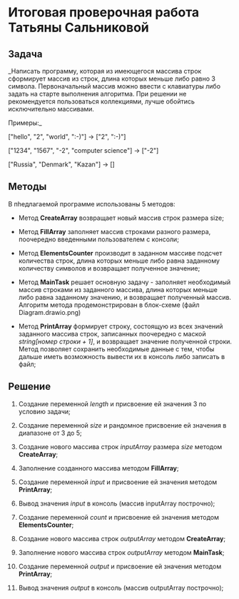 # Итоговая проверочная работа Татьяны Сальниковой

## Задача

\_Написать программу, которая из имеющегося массива строк сформирует массив из строк, длина которых меньше либо равно 3 символа. Первоначальный массив можно ввести с клавиатуры либо задать на старте выполнения алгоритма. При решении не рекомендуется пользоваться коллекциями, лучше обойтись исключительно массивами.

Примеры:\_

["hello", "2", "world", ":-)"] -> ["2", ":-)"]

["1234", "1567", "-2", "computer science"] -> ["-2"]

["Russia", "Denmark", "Kazan"] -> []

## Методы

В пhедлагаемой программе использованы 5 методов:

- Метод **CreateArray** возвращает новый массив строк размера size;

- Метод **FillArray** заполняет массив строками разного размера, поочередно введенными пользователем с консоли;

- Метод **ElementsCounter** производит в заданном массиве подсчет количества строк, длина которых меньше либо равна заданному количеству символов и возвращает полученное значение;

* Метод **MainTask** решает основную задачу - заполняет необходимый массив строками из заданного массива, длина которых меньше либо равна заданному значению, и возвращает полученный массив. Алгоритм метода продемонстрирован в блок-схеме (файл Diagram.drawio.png)

* Метод **PrintArray** формирует строку, состоящую из всех значений заданного массива строк, записанных поочередно с маской _string[номер строки + 1]_, и возвращает значение полученной строки. Метод позволяет сохранить необходимые данные с тем, чтобы дальше иметь возможность вывести их в консоль либо записать в файл;

## Решение

1. Создание переменной _length_ и присвоение ей значения 3 по условию задачи;

2. Создание переменной _size_ и рандомное присвоение ей значения в диапазоне от 3 до 5;

3. Создание нового массива строк _inputArray_ размера _size_ методом **CreateArray**;

4. Заполнение созданного массива методом **FillArray**;

5. Создание переменной _input_ и присвоение ей значения методом **PrintArray**;

6. Вывод значения _input_ в консоль (массив inputArray построчно);

7. Создание переменной _count_ и присвоение ей значения методом **ElementsCounter**;

8. Создание нового массива строк _outputArray_ методом **CreateArray**;

9. Заполнение нового массива строк _outputArray_ методом **MainTask**;

10. Создание переменной _output_ и присвоение ей значения методом **PrintArray**;

11. Вывод значения _output_ в консоль (массив outputArray построчно);
